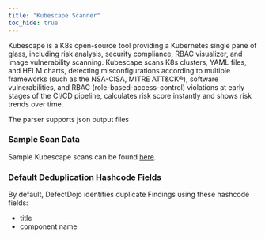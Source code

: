 ```yaml
---
title: "Kubescape Scanner"
toc_hide: true
---
```

Kubescape is a K8s open-source tool providing a Kubernetes single pane of glass, including risk analysis, security compliance, RBAC visualizer, and image vulnerability scanning. Kubescape scans K8s clusters, YAML files, and HELM charts, detecting misconfigurations according to multiple frameworks (such as the NSA-CISA, MITRE ATT&CK®), software vulnerabilities, and RBAC (role-based-access-control) violations at early stages of the CI/CD pipeline, calculates risk score instantly and shows risk trends over time.

The parser supports json output files

### Sample Scan Data
Sample Kubescape scans can be found [here](https://github.com/DefectDojo/django-DefectDojo/tree/master/unittests/scans/kubescape).

### Default Deduplication Hashcode Fields
By default, DefectDojo identifies duplicate Findings using these hashcode fields:

- title
- component name
